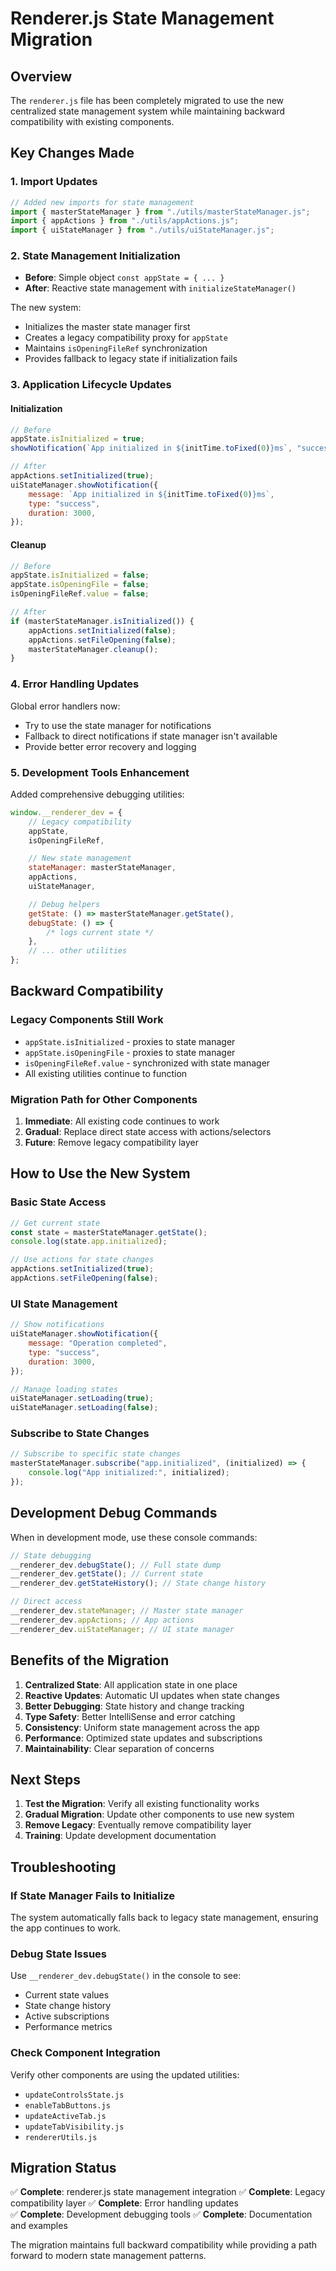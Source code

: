 # Renderer.js State Management Migration

## Overview

The `renderer.js` file has been completely migrated to use the new centralized state management system while maintaining backward compatibility with existing components.

## Key Changes Made

### 1. Import Updates

```javascript
// Added new imports for state management
import { masterStateManager } from "./utils/masterStateManager.js";
import { appActions } from "./utils/appActions.js";
import { uiStateManager } from "./utils/uiStateManager.js";
```

### 2. State Management Initialization

- **Before**: Simple object `const appState = { ... }`
- **After**: Reactive state management with `initializeStateManager()`

The new system:

- Initializes the master state manager first
- Creates a legacy compatibility proxy for `appState`
- Maintains `isOpeningFileRef` synchronization
- Provides fallback to legacy state if initialization fails

### 3. Application Lifecycle Updates

#### Initialization

```javascript
// Before
appState.isInitialized = true;
showNotification(`App initialized in ${initTime.toFixed(0)}ms`, "success", 3000);

// After
appActions.setInitialized(true);
uiStateManager.showNotification({
    message: `App initialized in ${initTime.toFixed(0)}ms`,
    type: "success",
    duration: 3000,
});
```

#### Cleanup

```javascript
// Before
appState.isInitialized = false;
appState.isOpeningFile = false;
isOpeningFileRef.value = false;

// After
if (masterStateManager.isInitialized()) {
    appActions.setInitialized(false);
    appActions.setFileOpening(false);
    masterStateManager.cleanup();
}
```

### 4. Error Handling Updates

Global error handlers now:

- Try to use the state manager for notifications
- Fallback to direct notifications if state manager isn't available
- Provide better error recovery and logging

### 5. Development Tools Enhancement

Added comprehensive debugging utilities:

```javascript
window.__renderer_dev = {
    // Legacy compatibility
    appState,
    isOpeningFileRef,

    // New state management
    stateManager: masterStateManager,
    appActions,
    uiStateManager,

    // Debug helpers
    getState: () => masterStateManager.getState(),
    debugState: () => {
        /* logs current state */
    },
    // ... other utilities
};
```

## Backward Compatibility

### Legacy Components Still Work

- `appState.isInitialized` - proxies to state manager
- `appState.isOpeningFile` - proxies to state manager
- `isOpeningFileRef.value` - synchronized with state manager
- All existing utilities continue to function

### Migration Path for Other Components

1. **Immediate**: All existing code continues to work
2. **Gradual**: Replace direct state access with actions/selectors
3. **Future**: Remove legacy compatibility layer

## How to Use the New System

### Basic State Access

```javascript
// Get current state
const state = masterStateManager.getState();
console.log(state.app.initialized);

// Use actions for state changes
appActions.setInitialized(true);
appActions.setFileOpening(false);
```

### UI State Management

```javascript
// Show notifications
uiStateManager.showNotification({
    message: "Operation completed",
    type: "success",
    duration: 3000,
});

// Manage loading states
uiStateManager.setLoading(true);
uiStateManager.setLoading(false);
```

### Subscribe to State Changes

```javascript
// Subscribe to specific state changes
masterStateManager.subscribe("app.initialized", (initialized) => {
    console.log("App initialized:", initialized);
});
```

## Development Debug Commands

When in development mode, use these console commands:

```javascript
// State debugging
__renderer_dev.debugState(); // Full state dump
__renderer_dev.getState(); // Current state
__renderer_dev.getStateHistory(); // State change history

// Direct access
__renderer_dev.stateManager; // Master state manager
__renderer_dev.appActions; // App actions
__renderer_dev.uiStateManager; // UI state manager
```

## Benefits of the Migration

1. **Centralized State**: All application state in one place
2. **Reactive Updates**: Automatic UI updates when state changes
3. **Better Debugging**: State history and change tracking
4. **Type Safety**: Better IntelliSense and error catching
5. **Consistency**: Uniform state management across the app
6. **Performance**: Optimized state updates and subscriptions
7. **Maintainability**: Clear separation of concerns

## Next Steps

1. **Test the Migration**: Verify all existing functionality works
2. **Gradual Migration**: Update other components to use new system
3. **Remove Legacy**: Eventually remove compatibility layer
4. **Training**: Update development documentation

## Troubleshooting

### If State Manager Fails to Initialize

The system automatically falls back to legacy state management, ensuring the app continues to work.

### Debug State Issues

Use `__renderer_dev.debugState()` in the console to see:

- Current state values
- State change history
- Active subscriptions
- Performance metrics

### Check Component Integration

Verify other components are using the updated utilities:

- `updateControlsState.js`
- `enableTabButtons.js`
- `updateActiveTab.js`
- `updateTabVisibility.js`
- `rendererUtils.js`

## Migration Status

✅ **Complete**: renderer.js state management integration
✅ **Complete**: Legacy compatibility layer
✅ **Complete**: Error handling updates  
✅ **Complete**: Development debugging tools
✅ **Complete**: Documentation and examples

The migration maintains full backward compatibility while providing a path forward to modern state management patterns.
